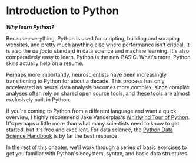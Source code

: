 # Introduction to Python

_**Why learn Python?**_

Because everything. Python is used for scripting, building and scraping websites, and pretty much anything else where performance isn't critical. It is also the *de facto* standard in data science and machine learning. It's also comparatively easy to learn. Python is the new BASIC. What's more, Python skills actually help on a resume.

Perhaps more importantly, neuroscientists have been increasingly transitioning to Python for about a decade. This process has only accelerated as neural data analysis becomes more complex, since complex analyses often rely on shared open source tools, and these tools are almost exclusively built in Python.

If you're coming to Python from a different language and want a quick overview, I highly recommend Jake Vanderplas's [Whirlwind Tour of Python](https://jakevdp.github.io/WhirlwindTourOfPython/). It's perhaps a little more than what many scientists need to know to get started, but it's free and excellent. For data science, the [Python Data Science Handbook](https://jakevdp.github.io/PythonDataScienceHandbook/) is by far the best resource.

In the rest of this chapter, we'll work through a series of basic exercises to get you familiar with Python's ecoystem, syntax, and basic data structures.